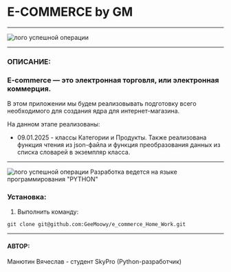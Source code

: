 # E-COMMERCE by GM

---

![лого успешной операции](https://kwsolutionz.com/wp-content/uploads/2018/09/e-com-01.png)

---
### ОПИСАНИЕ:
### E-commerce  — это электронная торговля, или электронная коммерция. 
В этом приложении мы будем реализовывать подготовку всего необходимого для создания ядра для интернет-магазина.

На данном этапе реализованы:
- 09.01.2025 - классы Категории и Продукты. Также реализована функция чтения из json-файла
и функция преобразования данных из списка словарей в экземпляр класса.



---
![лого успешной операции](https://blog.maxford.ru/upload/000/u1/5/d/python-logo-small.png)
Разработка ведется на языке программирования "PYTHON"

### Установка:
1. Выполнить команду:

`git clone git@github.com:GeeMoowy/e_commerce_Home_Work.git`

---
#### АВТОР:
Манютин Вячеслав - студент SkyPro (Python-разработчик)
